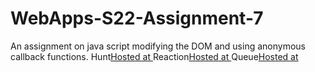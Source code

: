 # WebApps-S22-Assignment-7
An assignment on java script modifying the DOM and using anonymous callback functions.
Hunt[Hosted at ](https://44-563-web-apps-s22.github.io/webapps-s22-assignment-7-yogi4297/hunt.html)
Reaction[Hosted at ](https://44-563-web-apps-s22.github.io/webapps-s22-assignment-7-yogi4297/reaction.html)
Queue[Hosted at ](https://44-563-web-apps-s22.github.io/webapps-s22-assignment-7-yogi4297/queue.html)
